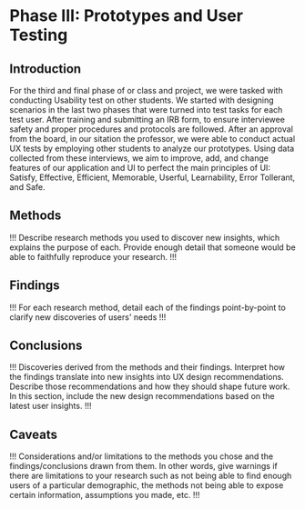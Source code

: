 # Phase III: Prototypes and User Testing

## Introduction

For the third and final phase of or class and project, we were tasked with conducting Usability test on other students. We started with designing scenarios in the last two phases that were turned into test tasks for each test user. After training and submitting an IRB form, to ensure interviewee safety and proper procedures and protocols are followed. After an approval from the board, in our sitation the professor, we were able to conduct actual UX tests by employing other students to analyze our prototypes. Using data collected from these interviews, we aim to improve, add, and change features of our application and UI to perfect the main principles of UI:  Satisfy, Effective, Efficient, Memorable, Userful, Learnability, Error Tollerant, and Safe.

## Methods

!!! Describe research methods you used to discover new insights, which explains the purpose of each. Provide enough detail that someone would be able to faithfully reproduce your research. !!!

## Findings

!!! For each research method, detail each of the findings point-by-point to clarify new discoveries of users' needs !!!

## Conclusions

!!! Discoveries derived from the methods and their findings. Interpret how the findings translate into new insights into UX design recommendations. Describe those recommendations and how they should shape future work. In this section, include the new design recommendations based on the latest user insights. !!!

## Caveats

!!! Considerations and/or limitations to the methods you chose and the findings/conclusions drawn from them. In other words, give warnings if there are limitations to your research such as not being able to find enough users of a particular demographic, the methods not being able to expose certain information, assumptions you made, etc. !!!
